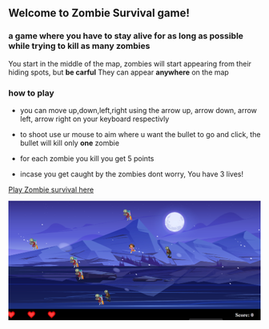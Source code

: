 ## Welcome to Zombie Survival game!

### a game where you have to stay alive for as long as possible while trying to kill as many zombies 

You start in the middle of the map, zombies will start appearing from their hiding spots, but **be carful** They can appear **anywhere** on the map

### how to play
- you can move up,down,left,right using the arrow up, arrow down, arrow left, arrow right on your keyboard respectivly 

- to shoot use ur mouse to aim where u want the bullet to go and click, the bullet will kill only **one** zombie

- for each zombie you kill you get 5 points

- incase you get caught by the zombies dont worry, You have 3 lives! 

[Play Zombie survival here](https://moazmubaydin.github.io/Zombie_Game/)


![gameplay](./Gameplay.png)